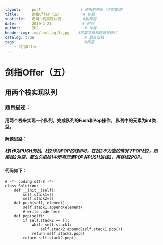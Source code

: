 ```yaml
---
layout:     post                  # 使用的布局（不需要改）
title:      剑指Offer（五）          # 标题 
subtitle:   用两个栈实现队列          #副标题
date:       2019-2-21              # 时间
author:     ZHJ                     # 作者
header-img: img/post_bg_5.jpg    #这篇文章标题背景图片
catalog: true                       # 是否归档
tags:                               #标签
    - 剑指Offer
---
```

# 剑指Offer（五）
## 用两个栈实现队列
### 题目描述：
#### 用两个栈来实现一个队列，完成队列的Push和Pop操作。 队列中的元素为int类型。
#### 解题思路：
##### 栈1作为PUSH的栈，栈2作为POP的栈即可，在栈2不为空的情况下POP栈2，如果栈2为空，那么先把栈1中所有元素POP并PUSH进栈2，再将栈2POP。
#### 代码如下：
```
# -*- coding:utf-8 -*-
class Solution:
    def __init__(self):
        self.stack1=[]
        self.stack2=[]
    def push(self, element):
        self.stack1.append(element)
        # write code here
    def pop(self):
        if self.stack2 == []:
            while self.stack1:
                self.stack2.append(self.stack1.pop())
            return self.stack2.pop()
        return self.stack2.pop()
```